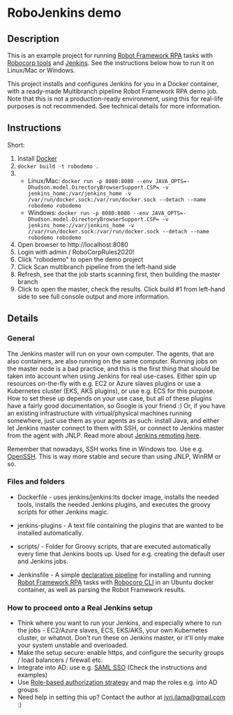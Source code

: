 # RoboJenkins demo
## Description
This is an example project for running [Robot Framework RPA](https://robotframework.org/rpa/) tasks with [Robocorp tools](https://robocorp.com/docs/) and [Jenkins](https://www.jenkins.io/). See the instructions below how to run it on Linux/Mac or Windows.

This project installs and configures Jenkins for you in a Docker container, with a ready-made Multibranch pipeline Robot Framework RPA demo job. Note that this is not a production-ready environment, using this for real-life purposes is not recommended. See technical details for more information.

## Instructions
Short:
1. Install [Docker](https://docs.docker.com/get-docker/)
2. ```docker build -t robodemo .```
3. * Linux/Mac: ```docker run -p 8080:8080 --env JAVA_OPTS=-Dhudson.model.DirectoryBrowserSupport.CSP= -v jenkins_home:/var/jenkins_home -v /var/run/docker.sock:/var/run/docker.sock --detach --name robodemo robodemo```
    * Windows: ```docker run -p 8080:8080 --env JAVA_OPTS=-Dhudson.model.DirectoryBrowserSupport.CSP= -v jenkins_home://var/jenkins_home -v //var/run/docker.sock:/var/run/docker.sock --detach --name robodemo robodemo```
4. Open browser to http://localhost:8080
5. Login with admin / RoboCorpRules2020!
6. Click "robodemo" to open the demo project
7. Click Scan multibranch pipeline from the left-hand side
8. Refresh, see that the job starts scanning first, then building the master branch
9. Click to open the master, check the results. Click build #1 from left-hand side to see full console output and more information.

## Details
### General
The Jenkins master will run on your own computer. The agents, that are also containers, are also running on the same computer. Running jobs on the master node is a bad practice, and this is the first thing that should be taken into account when using Jenkins for real use-cases. Either spin up resources on-the-fly with e.g. EC2 or Azure slaves plugins or use a Kubernetes cluster (EKS, AKS plugins), or use e.g. ECS for this purpose. How to set these up depends on your use case, but all of these plugins have a fairly good documentation, so Google is your friend :) Or, if you have an existing infrastructure with virtual/physical machines running somewhere, just use them as your agents as such: install Java, and either let Jenkins master connect to them with SSH, or connect to Jenkins master from the agent with JNLP. Read more about [Jenkins remoting here](https://www.jenkins.io/projects/remoting/).

Remember that nowadays, SSH works fine in Windows too. Use e.g. [OpenSSH](https://docs.microsoft.com/en-us/windows-server/administration/openssh/openssh_install_firstuse). This is way more stable and secure than using JNLP, WinRM or so.

### Files and folders
- Dockerfile - uses jenkins/jenkins:lts docker image, installs the needed tools, installs the needed Jenkins plugins, and executes the groovy scripts for other Jenkins magic.
- jenkins-plugins - A text file containing the plugins that are wanted to be installed automatically.
- scripts/ - Folder for Groovy scripts, that are executed automatically every time that Jenkins boots up. Used for e.g. creating the default user and Jenkins jobs.

- Jenkinsfile - A simple [declarative pipeline](https://www.jenkins.io/doc/book/pipeline/syntax/#declarative-pipeline) for installing and running [Robot Framework RPA](https://robotframework.org/rpa/) tasks with [Robocorp CLI](https://robocorp.com/docs/product-manuals/robocorp-lab/robocorp-cli-manual) in an Ubuntu docker container, as well as parsing the Robot Framework results.

### How to proceed onto a Real Jenkins setup
- Think where you want to run your Jenkins, and especially where to run the jobs - EC2/Azure slaves, ECS, EKS/AKS, your own Kubernetes cluster, or whatnot. Don't run these on Jenkins master, or it'll only make your system unstable and overloaded.
- Make the setup secure: enable https, and configure the security groups / load balancers / firewall etc.
- Integrate into AD: use e.g. [SAML SSO](https://github.com/jenkinsci/saml-plugin) (Check the instructions and examples)
- Use [Role-based authorization strategy](https://plugins.jenkins.io/role-strategy/) and map the roles e.g. into AD groups.
- Need help in setting this up? Contact the author at jyri.ilama@gmail.com :)
